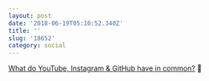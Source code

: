 ```yaml
---
layout: post
date: '2018-06-19T05:10:52.340Z'
title: ''
slug: '18652'
category: social
---
```

[What do YouTube, Instagram &amp; GitHub have in common?](https://om.co/2018/06/17/what-do-youtube-instagram-github-have-in-common/) 🔗
